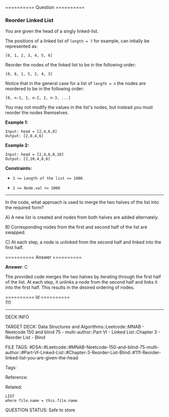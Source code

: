 ========== Question ==========  

### Reorder Linked List

You are given the head of a singly linked-list.

The positions of a linked list of `length = 7` for example, can intially be represented as:

`[0, 1, 2, 3, 4, 5, 6]`

Reorder the nodes of the linked list to be in the following order:

`[0, 6, 1, 5, 2, 4, 3]`

Notice that in the general case for a list of `length = n` the nodes are reordered to be in the following order:

`[0, n-1, 1, n-2, 2, n-3, ...]`

You may not modify the values in the list's nodes, but instead you must reorder the nodes themselves.

**Example 1:**

```
Input: head = [2,4,6,8]
Output: [2,8,4,6]
```

**Example 2:**

```
Input: head = [2,4,6,8,10]
Output: [2,10,4,8,6]
```

**Constraints:**

-   `1 <= Length of the list <= 1000`.

-   `1 <= Node.val <= 1000`

---

In the code, what approach is used to merge the two halves of the list into the required form?

A) A new list is created and nodes from both halves are added alternately.

B) Corresponding nodes from the first and second half of the list are swapped.

C) At each step, a node is unlinked from the second half and linked into the first half.  

========== Answer ==========  

**Answer**: C

The provided code merges the two halves by iterating through the first half of the list. At each step, it unlinks a node from the second half and links it into the first half. This results in the desired ordering of nodes.

========== Id ==========  
111

---

DECK INFO

TARGET DECK: Data Structures and Algorithms::Leetcode::MNAB - Neetcode 150 and blind 75 - multi-author::Part VI - Linked List::Chapter 3 - Reorder List - Blind

FILE TAGS: #DSA::#Leetcode::#MNAB-Neetcode-150-and-blind-75-multi-author::#Part-VI-Linked-List::#Chapter-3-Reorder-List-Blind::#111-Reorder-linked-list-you-are-given-the-head

Tags:

Reference:

Related:

```dataview
LIST
where file.name = this.file.name
```
QUESTION STATUS: Safe to store
